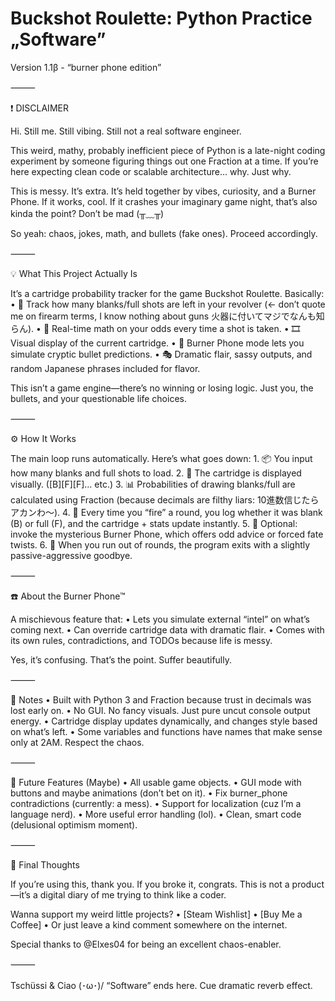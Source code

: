 

# Buckshot Roulette: Python Practice „Software”

Version 1.1β - “burner phone edition”

⸻

❗ DISCLAIMER

Hi. Still me. Still vibing. Still not a real software engineer.

This weird, mathy, probably inefficient piece of Python is a late-night coding experiment by someone figuring things out one Fraction at a time. If you’re here expecting clean code or scalable architecture… why. Just why.

This is messy. It’s extra. It’s held together by vibes, curiosity, and a Burner Phone. If it works, cool. If it crashes your imaginary game night, that’s also kinda the point? Don’t be mad (╥﹏╥)

So yeah: chaos, jokes, math, and bullets (fake ones). Proceed accordingly.

⸻

💡 What This Project Actually Is

It’s a cartridge probability tracker for the game Buckshot Roulette.
Basically:
	•	🎯 Track how many blanks/full shots are left in your revolver (← don’t quote me on firearm terms, I know nothing about guns 火器に付いてマジでなんも知らん).
	•	🧮 Real-time math on your odds every time a shot is taken.
	•	🎞️ Visual display of the current cartridge.
	•	🔮 Burner Phone mode lets you simulate cryptic bullet predictions.
	•	🎭 Dramatic flair, sassy outputs, and random Japanese phrases included for flavor.

This isn’t a game engine—there’s no winning or losing logic. Just you, the bullets, and your questionable life choices.

⸻

⚙️ How It Works

The main loop runs automatically. Here’s what goes down:
	1.	📦 You input how many blanks and full shots to load.
	2.	🎨 The cartridge is displayed visually. ([B][F][F]… etc.)
	3.	📊 Probabilities of drawing blanks/full are calculated using Fraction (because decimals are filthy liars: 10進数信じたらアカンわ〜).
	4.	🔫 Every time you “fire” a round, you log whether it was blank (B) or full (F), and the cartridge + stats update instantly.
	5.	📱 Optional: invoke the mysterious Burner Phone, which offers odd advice or forced fate twists.
	6.	🚪 When you run out of rounds, the program exits with a slightly passive-aggressive goodbye.

⸻

☎️ About the Burner Phone™

A mischievous feature that:
	•	Lets you simulate external “intel” on what’s coming next.
	•	Can override cartridge data with dramatic flair.
	•	Comes with its own rules, contradictions, and TODOs because life is messy.

Yes, it’s confusing. That’s the point. Suffer beautifully.

⸻

📓 Notes
	•	Built with Python 3 and Fraction because trust in decimals was lost early on.
	•	No GUI. No fancy visuals. Just pure uncut console output energy.
	•	Cartridge display updates dynamically, and changes style based on what’s left.
	•	Some variables and functions have names that make sense only at 2AM. Respect the chaos.

⸻

🧪 Future Features (Maybe)
	•	All usable game objects.
	•	GUI mode with buttons and maybe animations (don’t bet on it).
	•	Fix burner_phone contradictions (currently: a mess).
	•	Support for localization (cuz I’m a language nerd).
	•	More useful error handling (lol).
	•	Clean, smart code (delusional optimism moment).

⸻

🎤 Final Thoughts

If you’re using this, thank you. If you broke it, congrats.
This is not a product—it’s a digital diary of me trying to think like a coder.

Wanna support my weird little projects?
	•	[Steam Wishlist]
	•	[Buy Me a Coffee]
	•	Or just leave a kind comment somewhere on the internet.

Special thanks to @Elxes04 for being an excellent chaos-enabler.

⸻

Tschüssi & Ciao (･ω･)/
“Software” ends here.
Cue dramatic reverb effect.
